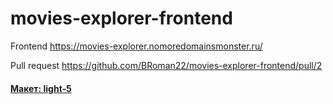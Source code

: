 # movies-explorer-frontend

Frontend https://movies-explorer.nomoredomainsmonster.ru/

Pull request https://github.com/BRoman22/movies-explorer-frontend/pull/2

#### <a href='https://www.figma.com/file/6FMWkB94wE7KTkcCgUXtnC/light-1?type=design&node-id=891-3857&mode=design&t=2o1n0jVrlmCiWxAF-0' target='_blank'>Макет: light-5</a>
